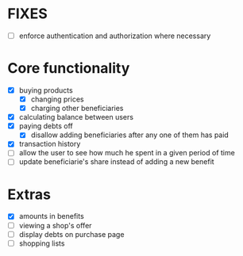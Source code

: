 # FIXES

* [ ]  enforce authentication and authorization where necessary

# Core functionality

* [x]  buying products
    * [x]  changing prices
    * [x]  charging other beneficiaries
* [x]  calculating balance between users
* [x]  paying debts off
    * [x]  disallow adding beneficiaries after any one of them has paid
* [x]  transaction history
* [ ]  allow the user to see how much he spent in a given period of time
* [ ]  update beneficiarie's share instead of adding a new benefit

# Extras

* [x]  amounts in benefits
* [ ]  viewing a shop's offer
* [ ]  display debts on purchase page
* [ ]  shopping lists
